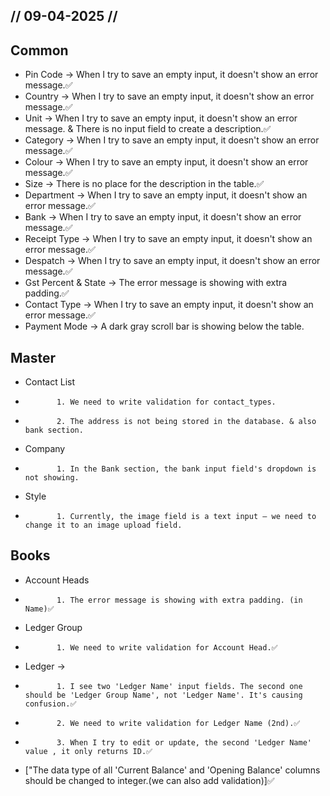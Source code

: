## // 09-04-2025 //
## Common
- Pin Code -> When I try to save an empty input, it doesn't show an error message.✅
- Country -> When I try to save an empty input, it doesn't show an error message.✅
- Unit -> When I try to save an empty input, it doesn't show an error message.  &  There is no input field to create a description.✅
- Category -> When I try to save an empty input, it doesn't show an error message.✅
- Colour -> When I try to save an empty input, it doesn't show an error message.✅
- Size -> There is no place for the description in the table.✅
- Department -> When I try to save an empty input, it doesn't show an error message.✅
- Bank -> When I try to save an empty input, it doesn't show an error message.✅
- Receipt Type -> When I try to save an empty input, it doesn't show an error message.✅
- Despatch -> When I try to save an empty input, it doesn't show an error message.✅                                                                                                            
- Gst Percent & State -> The error message is showing with extra padding.✅
- Contact Type -> When I try to save an empty input, it doesn't show an error message.✅
- Payment Mode -> A dark gray scroll bar is showing below the table.


## Master
-  Contact List 
-            1. We need to write validation for contact_types.
-            2. The address is not being stored in the database. & also bank section.
-    Company 
-            1. In the Bank section, the bank input field's dropdown is not showing.
-    Style  
-            1. Currently, the image field is a text input — we need to change it to an image upload field.


## Books 
-    Account Heads
-            1. The error message is showing with extra padding. (in Name)✅
-    Ledger Group 
-            1. We need to write validation for Account Head.✅
-    Ledger -> 
-            1. I see two 'Ledger Name' input fields. The second one should be 'Ledger Group Name', not 'Ledger Name'. It's causing confusion.✅
-            2. We need to write validation for Ledger Name (2nd).✅
-            3. When I try to edit or update, the second 'Ledger Name' value , it only returns ID.✅
- ["The data type of all 'Current Balance' and 'Opening Balance' columns should be changed to integer.(we can also add validation)]✅
